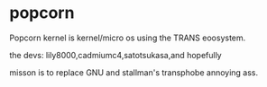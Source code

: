 # popcorn
Popcorn kernel is kernel/micro os using the TRANS eoosystem.

the devs: lily8000,cadmiumc4,satotsukasa,and hopefully

misson is to replace GNU and stallman's transphobe annoying ass.

